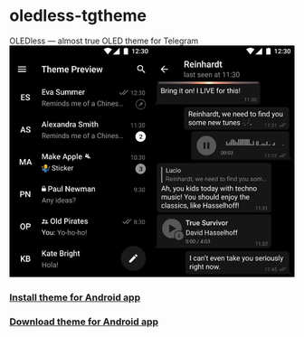# oledless-tgtheme
OLEDless — almost true OLED theme for Telegram
![OLEDless preview](https://github.com/anton0kurilov/oledless-tgtheme/blob/master/images/preview.jpg)

### [Install theme for Android app](https://t.me/AndroidThemesGroup/220876) ###
### [Download theme for Android app](https://rawgit.com/anton0kurilov/oledless-tgtheme/master/OLEDless.attheme) ###
